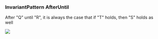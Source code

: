 ### InvariantPattern AfterUntil

After "Q" until "R", it is always the case that if "T" holds, then "S" holds as well

![](/img/patterns/InvariantPattern_AfterUntil.svg)
